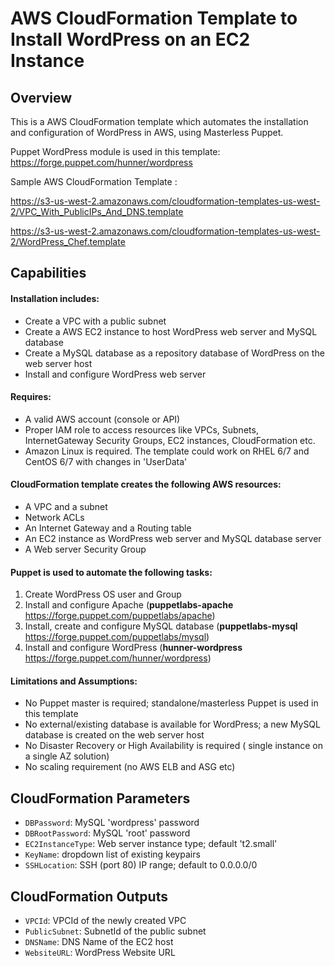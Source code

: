 # AWS CloudFormation Template to Install WordPress on an EC2 Instance

## Overview

This is a AWS CloudFormation template which automates the installation and configuration of WordPress in AWS, using Masterless Puppet.

Puppet WordPress module is used in this template: https://forge.puppet.com/hunner/wordpress

Sample AWS CloudFormation Template :

https://s3-us-west-2.amazonaws.com/cloudformation-templates-us-west-2/VPC_With_PublicIPs_And_DNS.template

https://s3-us-west-2.amazonaws.com/cloudformation-templates-us-west-2/WordPress_Chef.template

## Capabilities

#### Installation includes:

- Create a VPC with a public subnet
- Create a AWS EC2 instance to host WordPress web server and MySQL database
- Create a MySQL database as a repository database of WordPress on the web server host
- Install and configure WordPress web server


#### Requires:

- A valid AWS account (console or API)
- Proper IAM role to access resources like VPCs, Subnets, InternetGateway Security Groups, EC2 instances, CloudFormation etc.
- Amazon Linux is required. The template could work on RHEL 6/7 and CentOS 6/7 with changes in 'UserData'

#### CloudFormation template creates the following AWS resources:
- A VPC and a subnet
- Network ACLs
- An Internet Gateway and a Routing table
- An EC2 instance as WordPress web server and MySQL database server
- A Web server Security Group

#### Puppet is used to automate the following tasks:
1) Create WordPress OS user and Group
2) Install and configure Apache (**puppetlabs-apache** https://forge.puppet.com/puppetlabs/apache)
3) Install, create and configure MySQL database (**puppetlabs-mysql** https://forge.puppet.com/puppetlabs/mysql)
4) Install and configure WordPress (**hunner-wordpress** https://forge.puppet.com/hunner/wordpress)

#### Limitations and Assumptions:

- No Puppet master is required; standalone/masterless Puppet is used in this template
- No external/existing database is available for WordPress; a new MySQL database is created on the web server host
- No Disaster Recovery or High Availability is required ( single instance on a single AZ solution)
- No scaling requirement (no AWS ELB and ASG etc)


## CloudFormation Parameters
- `DBPassword`: MySQL 'wordpress' password
- `DBRootPassword`: MySQL 'root' password
- `EC2InstanceType`: Web server instance type; default 't2.small'
- `KeyName`: dropdown list of existing keypairs
- `SSHLocation`: SSH (port 80) IP range; default to 0.0.0.0/0

## CloudFormation Outputs
- `VPCId`: VPCId of the newly created VPC
- `PublicSubnet`: SubnetId of the public subnet
- `DNSName`: DNS Name of the EC2 host
- `WebsiteURL`: WordPress Website URL
